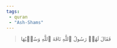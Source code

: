 ```yaml
---
tags: 
 - quran 
 - "Ash-Shams"
---
```


> فَقَالَ لَهُمۡ رَسُولُ ٱللَّهِ نَاقَةَ ٱللَّهِ وَسُقۡيَٰهَا
